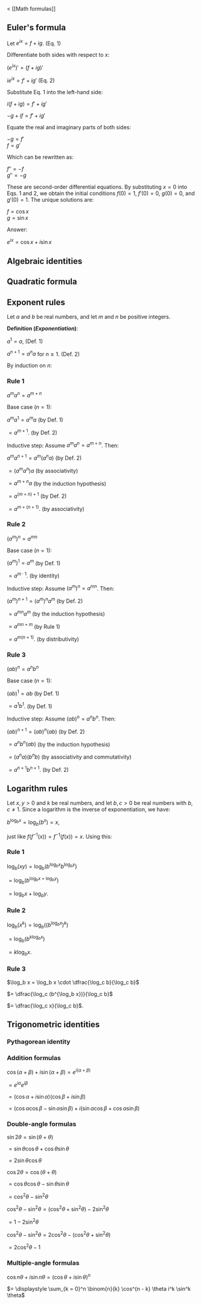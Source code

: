 < [[Math formulas]]

## Euler's formula

Let $e^{ix} = f + ig$. (Eq. 1)

Differentiate both sides with respect to $x$:

$(e^{ix})' = (f + ig)'$

$ie^{ix} = f' + ig'$ (Eq. 2)

Substitute Eq. 1 into the left-hand side:

$i(f + ig) = f' + ig'$

$-g + if = f' + ig'$

Equate the real and imaginary parts of both sides:

$-g = f'$
<br>
$f = g'$

Which can be rewritten as:

$f'' = -f$
<br>
$g'' = -g$

These are second-order differential equations. By substituting $x = 0$ into Eqs. 1 and 2, we obtain the initial conditions $f(0) = 1$, $f'(0) = 0$, $g(0) = 0$, and $g'(0) = 1$. The unique solutions are:

$f = \cos x$
<br>
$g = \sin x$

Answer:

$e^{ix} = \cos x + i \sin x$

## Algebraic identities

## Quadratic formula

## Exponent rules

Let $a$ and $b$ be real numbers, and let $m$ and $n$ be positive integers.

**Definition (_Exponentiation_)**:

$a^1 = a$, (Def. 1)

$a^{n + 1} = a^n a$ for $n \ge 1$. (Def. 2)

By induction on $n$:

### Rule 1

$a^m a^n = a^{m + n}$

Base case ($n = 1$):

$a^m a^1 = a^m a$ (by Def. 1)

$= a^{m + 1}$. (by Def. 2)

Inductive step: Assume $a^m a^n = a^{m + n}$. Then:

$a^m a^{n + 1} = a^m (a^n a)$ (by Def. 2)

$= (a^m a^n) a$ (by associativity)

$= a^{m + n} a$ (by the induction hypothesis)

$= a^{(m + n) + 1}$ (by Def. 2)

$= a^{m + (n + 1)}$. (by associativity)

### Rule 2

$(a^m)^n = a^{mn}$

Base case ($n = 1$):

$(a^m)^1 = a^m$ (by Def. 1)

$= a^{m \cdot 1}$. (by identity)

Inductive step: Assume $(a^m)^n = a^{mn}$. Then:

$(a^m)^{n + 1} = (a^m)^n a^m$ (by Def. 2)

$= a^{mn} a^m$ (by the induction hypothesis)

$= a^{mn + m}$ (by Rule 1)

$= a^{m(n + 1)}$. (by distributivity)

### Rule 3

$(ab)^n = a^n b^n$

Base case ($n = 1$):

$(ab)^1 = ab$ (by Def. 1)

$= a^1 b^1$. (by Def. 1)

Inductive step: Assume $(ab)^n = a^n b^n$. Then:

$(ab)^{n + 1} = (ab)^n (ab)$ (by Def. 2)

$= a^n b^n (ab)$ (by the induction hypothesis)

$= (a^n a) (b^n b)$ (by associativity and commutativity)

$= a^{n + 1} b^{n + 1}$. (by Def. 2)

## Logarithm rules

Let $x, y > 0$ and $k$ be real numbers, and let $b, c > 0$ be real numbers with $b, c \ne 1$. Since a logarithm is the inverse of exponentiation, we have:

$b^{\log_b x} = \log_b (b^x) = x$,

just like $f(f^{-1}(x)) = f^{-1}(f(x)) = x$. Using this:

### Rule 1

$\log_b (xy) = \log_b (b^{\log_b x} b^{\log_b y})$

$= \log_b (b^{\log_b x + \log_b y})$

$= \log_b x + \log_b y$.

### Rule 2

$\log_b (x^k) = \log_b ((b^{\log_b x})^k)$

$= \log_b (b^{k \log_b x})$

$= k \log_b x$.

### Rule 3

$\log_b x = \log_b x \cdot \dfrac{\log_c b}{\log_c b}$

$= \dfrac{\log_c (b^{\log_b x})}{\log_c b}$

$= \dfrac{\log_c x}{\log_c b}$.

## Trigonometric identities

### Pythagorean identity

### Addition formulas

$\cos(\alpha + \beta) + i \sin(\alpha + \beta) = e^{i(\alpha + \beta)}$

$= e^{i \alpha} e^{i \beta}$

$= (\cos \alpha + i \sin \alpha)(\cos \beta + i \sin \beta)$

$= (\cos \alpha \cos \beta - \sin \alpha \sin \beta) + i(\sin \alpha \cos \beta + \cos \alpha \sin \beta)$

### Double-angle formulas

$\sin 2 \theta = \sin(\theta + \theta)$

$= \sin \theta \cos \theta + \cos \theta \sin \theta$

$= 2 \sin \theta \cos \theta$

$\cos 2 \theta = \cos(\theta + \theta)$

$= \cos \theta \cos \theta - \sin \theta \sin \theta$

$= \cos^2 \theta - \sin^2 \theta$

$\cos^2 \theta - \sin^2 \theta = (\cos^2 \theta + \sin^2 \theta) - 2 \sin^2 \theta$

$= 1 - 2 \sin^2 \theta$

$\cos^2 \theta - \sin^2 \theta = 2 \cos^2 \theta - (\cos^2 \theta + \sin^2 \theta)$

$= 2 \cos^2 \theta - 1$

### Multiple-angle formulas

$\cos n \theta + i \sin n \theta = (\cos \theta + i \sin \theta)^n$

$= \displaystyle \sum_{k = 0}^n \binom{n}{k} \cos^{n - k} \theta i^k \sin^k \theta$
